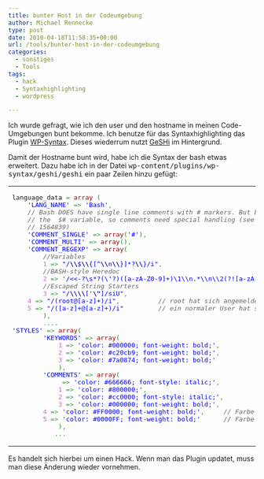 ```yaml
---
title: bunter Host in der Codeumgebung
author: Michael Rennecke
type: post
date: 2010-04-18T11:58:35+00:00
url: /tools/bunter-host-in-der-codeumgebung
categories:
  - sonstiges
  - Tools
tags:
  - hack
  - Syntaxhighlighting
  - wordpress

---
```

Ich wurde gefragt, wie ich den user und den hostname in meinen Code-Umgebungen bunt bekomme. Ich benutze für das Syntaxhighlighting das Plugin [WP-Syntax][1]. Dieses wiederrum nutzt [GeSHi][2] im Hintergrund.

Damit der Hostname bunt wird, habe ich die Syntax der bash etwas erweitert. Dazu habe ich in der Datei <tt>wp-content/plugins/wp-syntax/geshi/geshi</tt> ein paar Zeilen hinzu gef&uuml;gt:

<div class="wp_syntax">
  <table>
    <tr>
      <td class="code">
        <pre class="php" style="font-family:monospace;">language_data <span style="color: #339933;">=</span> <span style="color: #990000;">array</span> <span style="color: #009900;">&#40;</span>
    <span style="color: #0000ff;">'LANG_NAME'</span> <span style="color: #339933;">=&gt;</span> <span style="color: #0000ff;">'Bash'</span><span style="color: #339933;">,</span>
    <span style="color: #666666; font-style: italic;">// Bash DOES have single line comments with # markers. But bash also has</span>
    <span style="color: #666666; font-style: italic;">// the  $# variable, so comments need special handling (see sf.net</span>
    <span style="color: #666666; font-style: italic;">// 1564839)</span>
    <span style="color: #0000ff;">'COMMENT_SINGLE'</span> <span style="color: #339933;">=&gt;</span> <span style="color: #990000;">array</span><span style="color: #009900;">&#40;</span><span style="color: #0000ff;">'#'</span><span style="color: #009900;">&#41;</span><span style="color: #339933;">,</span>
    <span style="color: #0000ff;">'COMMENT_MULTI'</span> <span style="color: #339933;">=&gt;</span> <span style="color: #990000;">array</span><span style="color: #009900;">&#40;</span><span style="color: #009900;">&#41;</span><span style="color: #339933;">,</span>
    <span style="color: #0000ff;">'COMMENT_REGEXP'</span> <span style="color: #339933;">=&gt;</span> <span style="color: #990000;">array</span><span style="color: #009900;">&#40;</span>
        <span style="color: #666666; font-style: italic;">//Variables</span>
        <span style="color: #cc66cc;">1</span> <span style="color: #339933;">=&gt;</span> <span style="color: #0000ff;">"/<span style="color: #000099; font-weight: bold;">\\</span>$<span style="color: #000099; font-weight: bold;">\\</span>{[^<span style="color: #000099; font-weight: bold;">\\</span>n<span style="color: #000099; font-weight: bold;">\\</span>}]*?<span style="color: #000099; font-weight: bold;">\\</span>}/i"</span><span style="color: #339933;">,</span>
        <span style="color: #666666; font-style: italic;">//BASH-style Heredoc</span>
        <span style="color: #cc66cc;">2</span> <span style="color: #339933;">=&gt;</span> <span style="color: #0000ff;">'/&lt;&lt;-?\s*?(\'?)([a-zA-Z0-9]+)\1\\n.*\\n\\2(?![a-zA-Z0-9])/siU'</span><span style="color: #339933;">,</span>
        <span style="color: #666666; font-style: italic;">//Escaped String Starters</span>
        <span style="color: #cc66cc;">3</span> <span style="color: #339933;">=&gt;</span> <span style="color: #0000ff;">"/<span style="color: #000099; font-weight: bold;">\\</span><span style="color: #000099; font-weight: bold;">\\</span>['<span style="color: #000099; font-weight: bold;">\"</span>]/siU"</span><span style="color: #339933;">,</span>
	<span style="color: #cc66cc;">4</span> <span style="color: #339933;">=&gt;</span> <span style="color: #0000ff;">"/(root@[a-z]+)/i"</span><span style="color: #339933;">,</span>          <span style="color: #666666; font-style: italic;">// root hat sich angemeldet</span>
	<span style="color: #cc66cc;">5</span> <span style="color: #339933;">=&gt;</span> <span style="color: #0000ff;">"/([a-z]+@[a-z]+)/i"</span>         <span style="color: #666666; font-style: italic;">// ein normaler User hat sich angemeldet</span>
        <span style="color: #009900;">&#41;</span><span style="color: #339933;">,</span>
        <span style="color: #339933;">....</span>
<span style="color: #0000ff;">'STYLES'</span> <span style="color: #339933;">=&gt;</span> <span style="color: #990000;">array</span><span style="color: #009900;">&#40;</span>
        <span style="color: #0000ff;">'KEYWORDS'</span> <span style="color: #339933;">=&gt;</span> <span style="color: #990000;">array</span><span style="color: #009900;">&#40;</span>
            <span style="color: #cc66cc;">1</span> <span style="color: #339933;">=&gt;</span> <span style="color: #0000ff;">'color: #000000; font-weight: bold;'</span><span style="color: #339933;">,</span>
            <span style="color: #cc66cc;">2</span> <span style="color: #339933;">=&gt;</span> <span style="color: #0000ff;">'color: #c20cb9; font-weight: bold;'</span><span style="color: #339933;">,</span>
            <span style="color: #cc66cc;">3</span> <span style="color: #339933;">=&gt;</span> <span style="color: #0000ff;">'color: #7a0874; font-weight: bold;'</span>
            <span style="color: #009900;">&#41;</span><span style="color: #339933;">,</span>
        <span style="color: #0000ff;">'COMMENTS'</span> <span style="color: #339933;">=&gt;</span> <span style="color: #990000;">array</span><span style="color: #009900;">&#40;</span>
            <span style="color: #cc66cc;"></span> <span style="color: #339933;">=&gt;</span> <span style="color: #0000ff;">'color: #666666; font-style: italic;'</span><span style="color: #339933;">,</span>
            <span style="color: #cc66cc;">1</span> <span style="color: #339933;">=&gt;</span> <span style="color: #0000ff;">'color: #800000;'</span><span style="color: #339933;">,</span>
            <span style="color: #cc66cc;">2</span> <span style="color: #339933;">=&gt;</span> <span style="color: #0000ff;">'color: #cc0000; font-style: italic;'</span><span style="color: #339933;">,</span>
            <span style="color: #cc66cc;">3</span> <span style="color: #339933;">=&gt;</span> <span style="color: #0000ff;">'color: #000000; font-weight: bold;'</span><span style="color: #339933;">,</span>
  	    <span style="color: #cc66cc;">4</span> <span style="color: #339933;">=&gt;</span> <span style="color: #0000ff;">'color: #FF0000; font-weight: bold;'</span><span style="color: #339933;">,</span>     <span style="color: #666666; font-style: italic;">// Farbe und Font für root</span>
	    <span style="color: #cc66cc;">5</span> <span style="color: #339933;">=&gt;</span> <span style="color: #0000ff;">'color: #0000FF; font-weight: bold;'</span>      <span style="color: #666666; font-style: italic;">// Farbe und Font für einen normalen User</span>
            <span style="color: #009900;">&#41;</span><span style="color: #339933;">,</span>
           <span style="color: #339933;">...</span></pre>
      </td>
    </tr>
  </table>
</div>

Es handelt sich hierbei um einen Hack. Wenn man das Plugin updatet, muss man diese &Auml;nderung wieder vornehmen.

 [1]: http://wordpress.org/extend/plugins/wp-syntax/
 [2]: http://qbnz.com/highlighter/